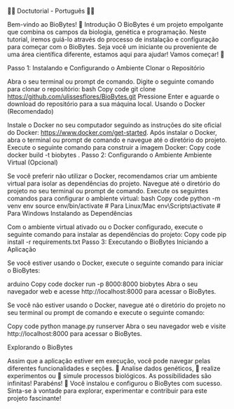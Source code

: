 👨‍💻 Doctutorial - Português 👩‍💻

Bem-vindo ao BioBytes!
🔬 Introdução
O BioBytes é um projeto empolgante que combina os campos da biologia, genética e programação. Neste tutorial, iremos guiá-lo através do processo de instalação e configuração para começar com o BioBytes. Seja você um iniciante ou proveniente de uma área científica diferente, estamos aqui para ajudar! Vamos começar! 🌊

Passo 1: Instalando e Configurando o Ambiente
Clonar o Repositório

Abra o seu terminal ou prompt de comando.
Digite o seguinte comando para clonar o repositório:
bash
Copy code
git clone https://github.com/ulissesflores/BioBytes.git
Pressione Enter e aguarde o download do repositório para a sua máquina local.
Usando o Docker (Recomendado)

Instale o Docker no seu computador seguindo as instruções do site oficial do Docker: https://www.docker.com/get-started.
Após instalar o Docker, abra o terminal ou prompt de comando e navegue até o diretório do projeto.
Execute o seguinte comando para construir a imagem Docker:
Copy code
docker build -t biobytes .
Passo 2: Configurando o Ambiente
Ambiente Virtual (Opcional)

Se você preferir não utilizar o Docker, recomendamos criar um ambiente virtual para isolar as dependências do projeto.
Navegue até o diretório do projeto no seu terminal ou prompt de comando.
Execute os seguintes comandos para configurar o ambiente virtual:
bash
Copy code
python -m venv env
source env/bin/activate    # Para Linux/Mac
env\Scripts\activate       # Para Windows
Instalando as Dependências

Com o ambiente virtual ativado ou o Docker configurado, execute o seguinte comando para instalar as dependências do projeto:
Copy code
pip install -r requirements.txt
Passo 3: Executando o BioBytes
Iniciando a Aplicação

Se você estiver usando o Docker, execute o seguinte comando para iniciar o BioBytes:

arduino
Copy code
docker run -p 8000:8000 biobytes
Abra o seu navegador web e acesse http://localhost:8000 para acessar o BioBytes.

Se você não estiver usando o Docker, navegue até o diretório do projeto no seu terminal ou prompt de comando e execute o seguinte comando:

Copy code
python manage.py runserver
Abra o seu navegador web e visite http://localhost:8000 para acessar o BioBytes.

Explorando o BioBytes

Assim que a aplicação estiver em execução, você pode navegar pelas diferentes funcionalidades e seções.
🧬 Analise dados genéticos, 🧪 realize experimentos ou 🌱 simule processos biológicos. As possibilidades são infinitas!
Parabéns! 🎉 Você instalou e configurou o BioBytes com sucesso. Sinta-se à vontade para explorar, experimentar e contribuir para este projeto fascinante!